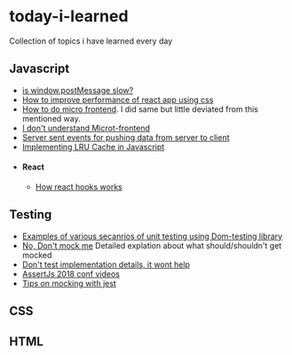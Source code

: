 # today-i-learned
Collection of topics i have learned every day

## Javascript
- [is window.postMessage slow?](https://dassur.ma/things/is-postmessage-slow/)
- [How to improve performance of react app using css](https://blog.usejournal.com/how-i-improved-my-react-app-faster-just-using-css-408137b579ae)
- [How to do micro frontend](https://martinfowler.com/articles/micro-frontends.html). I did same but little deviated from this mentioned way.
- [I don't understand Microt-frontend](https://medium.com/@lucamezzalira/i-dont-understand-micro-frontends-88f7304799a9)
- [Server sent events for pushing data from server to client](https://www.w3.org/TR/eventsource/)
- [Implementing LRU Cache in Javascript](https://yomguithereal.github.io/posts/lru-cache)
- #### React
  - [How react hooks works](https://medium.com/@ryardley/react-hooks-not-magic-just-arrays-cd4f1857236e)

## Testing
- [Examples of various secanrios of unit testing using Dom-testing library](https://rafaelquintanilha.com/react-testing-library-common-scenarios/)
- [No, Don't mock me](https://www.youtube.com/watch?v=Af4M8GMoxi4) Detailed explation about what should/shouldn't get mocked
- [Don't test implementation details, it wont help](https://kentcdodds.com/blog/testing-implementation-details)
- [AssertJs 2018 conf videos](https://www.youtube.com/playlist?list=PLZ66c9_z3umNSrKSb5cmpxdXZcIPNvKGw)
- [Tips on mocking with jest](https://goodguydaniel.com/blog/tips-jest-unit-testing/)

## CSS


## HTML
